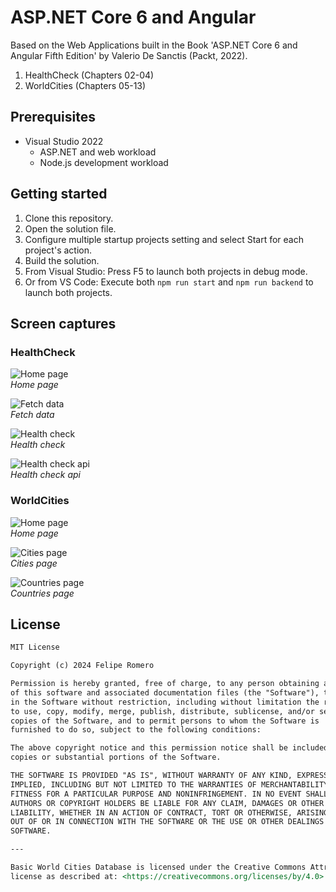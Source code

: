 # ASP.NET Core 6 and Angular

Based on the Web Applications built in the Book 'ASP.NET Core 6 and Angular Fifth Edition' by Valerio De Sanctis (Packt, 2022).

1. HealthCheck (Chapters 02-04)
1. WorldCities (Chapters 05-13)

## Prerequisites

- Visual Studio 2022
  - ASP.NET and web workload
  - Node.js development workload

## Getting started

1. Clone this repository.
1. Open the solution file.
1. Configure multiple startup projects setting and select Start for each project's action.
1. Build the solution.
1. From Visual Studio: Press F5 to launch both projects in debug mode.
1. Or from VS Code: Execute both `npm run start` and `npm run backend` to launch both projects.

## Screen captures

### HealthCheck

![Home page](./assets/01-healthcheck-home.png)  
_Home page_

![Fetch data](./assets/02-healthcheck-fetch-data.png)  
_Fetch data_

![Health check](./assets/03-healthcheck-health-check.png)  
_Health check_

![Health check api](./assets/04-healthcheck-health-check-api.png)  
_Health check api_

### WorldCities

![Home page](./assets/05-worldcities-home.png)  
_Home page_

![Cities page](./assets/12-worldcities-cities-mattable-filter-country-name.png)  
_Cities page_

![Countries page](./assets/10-worldcities-countries-mattable-cities-count.png)  
_Countries page_

## License

```markdown
MIT License

Copyright (c) 2024 Felipe Romero

Permission is hereby granted, free of charge, to any person obtaining a copy
of this software and associated documentation files (the "Software"), to deal
in the Software without restriction, including without limitation the rights
to use, copy, modify, merge, publish, distribute, sublicense, and/or sell
copies of the Software, and to permit persons to whom the Software is
furnished to do so, subject to the following conditions:

The above copyright notice and this permission notice shall be included in all
copies or substantial portions of the Software.

THE SOFTWARE IS PROVIDED "AS IS", WITHOUT WARRANTY OF ANY KIND, EXPRESS OR
IMPLIED, INCLUDING BUT NOT LIMITED TO THE WARRANTIES OF MERCHANTABILITY,
FITNESS FOR A PARTICULAR PURPOSE AND NONINFRINGEMENT. IN NO EVENT SHALL THE
AUTHORS OR COPYRIGHT HOLDERS BE LIABLE FOR ANY CLAIM, DAMAGES OR OTHER
LIABILITY, WHETHER IN AN ACTION OF CONTRACT, TORT OR OTHERWISE, ARISING FROM,
OUT OF OR IN CONNECTION WITH THE SOFTWARE OR THE USE OR OTHER DEALINGS IN THE
SOFTWARE.

---

Basic World Cities Database is licensed under the Creative Commons Attribution 4.0
license as described at: <https://creativecommons.org/licenses/by/4.0>.
```
